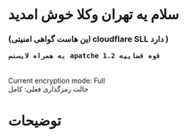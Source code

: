     
 <h1>سلام یه تهران وکلا خوش امدید </h1>
                                                                                                                                                                                                                                             
<h3>(این هاست گواهی امنیتی cloudflare SLL دارد )
<br> 
    
    به همراه لایسنس apatche 1.2 قوه قضاییه
</h3>
<br>
Current encryption mode: Full
<br>
حالت رمزگذاری فعلی: کامل



  <h1>توضیحات</h1>

  
